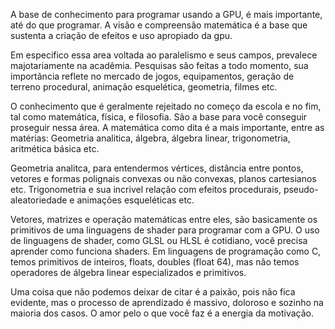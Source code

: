 A base de conhecimento para programar usando a GPU, é mais importante, até do que programar.
A visão e compreensão matemática é a base que sustenta a criação de efeitos e uso apropiado da gpu.

Em especifico essa area voltada ao paralelismo e seus campos, prevalece majotariamente na acadêmia.
Pesquisas são feitas a todo momento, sua importãncia reflete no mercado de jogos, equipamentos,
geração de terreno procedural, animação esquelética, geometria, filmes etc.

O conhecimento que é geralmente rejeitado no começo da escola e no fim, tal como matemática, física, e filosofia.
São a base para você conseguir proseguir nessa área. A matemática como dita é a mais importante, entre as matérias:
Geometria analitica, álgebra, álgebra linear, trigonometria, aritmética básica etc.

Geometria analitca, para entendermos vértices, distância entre pontos, vetores e formas
polignais convexas ou não convexas, planos cartesianos etc.
Trigonometria e sua incrivel relação com efeitos procedurais, pseudo-aleatoriedade e animações esqueléticas etc.

Vetores, matrizes e operação matemáticas entre eles, são basicamente os primitivos de uma linguagens de shader
para programar com a GPU. O uso de linguagens de shader, como GLSL ou HLSL é cotidiano, você precisa aprender 
como funciona shaders. Em linguagens de programação como C, temos primitivos de inteiros, 
floats, doubles (float 64), mas não temos operadores de álgebra linear especializados e primitivos.

Uma coisa que não podemos deixar de citar é a paixão, pois não fica evidente, mas o processo de aprendizado
é massivo, doloroso e sozinho na maioria dos casos. O amor pelo o que você faz é a energia da motivação.
